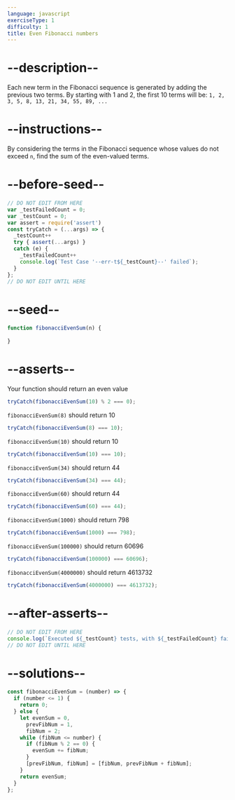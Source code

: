 ```yaml
---
language: javascript
exerciseType: 1
difficulty: 1
title: Even Fibonacci numbers
---
```


# --description--

Each new term in the Fibonacci sequence is generated by adding the previous two terms. By starting with 1 and 2, the first 10 terms will be: `1, 2, 3, 5, 8, 13, 21, 34, 55, 89, ...`

# --instructions--

By considering the terms in the Fibonacci sequence whose values do not exceed `n`, find the sum of the even-valued terms.

# --before-seed--

```javascript
// DO NOT EDIT FROM HERE
var _testFailedCount = 0;
var _testCount = 0;
var assert = require('assert')
const tryCatch = (...args) => {
  _testCount++
  try { assert(...args) }
  catch (e) {
    _testFailedCount++
    console.log(`Test Case '--err-t${_testCount}--' failed`);
  }
};
// DO NOT EDIT UNTIL HERE
```

# --seed--

```javascript
function fibonacciEvenSum(n) {
  
}
```

# --asserts--

Your function should return an even value

```javascript
tryCatch(fibonacciEvenSum(10) % 2 === 0);
```

`fibonacciEvenSum(8)` should return 10

```javascript
tryCatch(fibonacciEvenSum(8) === 10);
```


`fibonacciEvenSum(10)` should return 10

```javascript
tryCatch(fibonacciEvenSum(10) === 10);
```

`fibonacciEvenSum(34)` should return 44

```javascript
tryCatch(fibonacciEvenSum(34) === 44);
```

`fibonacciEvenSum(60)` should return 44

```javascript
tryCatch(fibonacciEvenSum(60) === 44);
```

`fibonacciEvenSum(1000)` should return 798

```javascript
tryCatch(fibonacciEvenSum(1000) === 798);
```

`fibonacciEvenSum(100000)` should return 60696

```javascript
tryCatch(fibonacciEvenSum(100000) === 60696);
```

`fibonacciEvenSum(4000000)` should return 4613732

```javascript
tryCatch(fibonacciEvenSum(4000000) === 4613732);
```


# --after-asserts--

```javascript
// DO NOT EDIT FROM HERE 
console.log(`Executed ${_testCount} tests, with ${_testFailedCount} failures`);
// DO NOT EDIT UNTIL HERE
```

# --solutions--

```javascript
const fibonacciEvenSum = (number) => {
  if (number <= 1) {
    return 0;
  } else {
    let evenSum = 0,
      prevFibNum = 1,
      fibNum = 2;
    while (fibNum <= number) {
      if (fibNum % 2 == 0) {
        evenSum += fibNum;
      }
      [prevFibNum, fibNum] = [fibNum, prevFibNum + fibNum];
    }
    return evenSum;
  }
};
```

